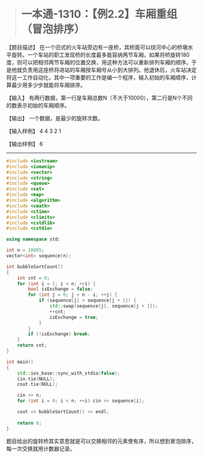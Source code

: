 > # 一本通-1310：【例2.2】车厢重组（冒泡排序）

【题目描述】
在一个旧式的火车站旁边有一座桥，其桥面可以绕河中心的桥墩水平旋转。一个车站的职工发现桥的长度最多能容纳两节车厢，如果将桥旋转180度，则可以把相邻两节车厢的位置交换，用这种方法可以重新排列车厢的顺序。于是他就负责用这座桥将进站的车厢按车厢号从小到大排列。他退休后，火车站决定将这一工作自动化，其中一项重要的工作是编一个程序，输入初始的车厢顺序，计算最少用多少步就能将车厢排序。

【输入】
有两行数据，第一行是车厢总数N（不大于10000），第二行是N个不同的数表示初始的车厢顺序。

【输出】
一个数据，是最少的旋转次数。

【输入样例】
4
4 3 2 1

【输出样例】
6

-----

```c++
#include <iostream>
#include <iomanip>
#include <vector>
#include <string>
#include <queue>
#include <set>
#include <map>
#include <algorithm>
#include <cmath>
#include <ctime>
#include <climits>
#include <cstdlib>
#include <cstdio>

using namespace std;

int n = 10005;
vector<int> sequence(n);

int bubbleSortCount()
{
	int cnt = 0;
	for (int i = 1; i < n; ++i) {
		bool isExchange = false;
		for (int j = 0; j < n - i; ++j) {
			if (sequence[j] > sequence[j + 1]) {
				std::swap(sequence[j], sequence[j + 1]);
				++cnt;
				isExchange = true;
			}
		}
		if (!isExchange) break;
	}
	return cnt;
}

int main()
{
	std::ios_base::sync_with_stdio(false);
	cin.tie(NULL);
	cout.tie(NULL);

	cin >> n;
	for (int i = 0; i < n; ++i) cin >> sequence[i];

	cout << bubbleSortCount() << endl;
	
	return 0;
}
```

题目给出的旋转桥其实意思就是可以交换相邻的元素使有序，所以想到冒泡排序，每一次交换就用计数器记录。